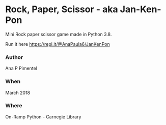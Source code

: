 # Rock, Paper, Scissor - aka Jan-Ken-Pon

Mini Rock paper scissor game made in Python 3.8.

Run it here https://repl.it/@AnaPaula6/JanKenPon

### Author 
Ana P Pimentel

### When 
March 2018 

### Where
On-Ramp Python - Carnegie Library
